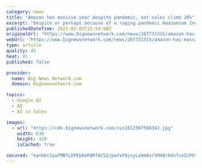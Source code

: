 ```yaml
---
category: news
title: "Amazon has massive year despite pandemic, net sales climb 38%"
excerpt: "Despite or perhaps because of a raging pandemic Amazoncom Inc saw its operating cash flow soar 72 percent for calendar year 2020"
publishedDateTime: 2021-02-03T15:54:00Z
originalUrl: "https://www.bignewsnetwork.com/news/267731315/amazon-has-massive-year-despite-pandemic-net-sales-climb-38"
webUrl: "https://www.bignewsnetwork.com/news/267731315/amazon-has-massive-year-despite-pandemic-net-sales-climb-38"
type: article
quality: 41
heat: 41
published: false

provider:
  name: Big News Network.com
  domain: bignewsnetwork.com

topics:
  - Google AI
  - AI
  - AI in Sales

images:
  - url: "https://cdn.bignewsnetwork.com/cus1612367598342.jpg"
    width: 630
    height: 420
    isCached: true

secured: "ka+bkc1ywfMNTLDPEb8eF0RfACSZ/pwYxFOjuyLa94AvrSMXBrkhnfceZcPhYL5aqjVib0GKetqoyfHst2UDJeGSlkBOa6AeGT9vEicxIa+BITyPZrLU9JAEdHe0SLIi+GyCLKjrtrgByjQ2nXWd/1vTOejD09xCzBjQpQ7mP37wN0CbFvI86dLNiYiM35V9Tp7PqXpNeHvgPcqvzCE+2Vq4MiERcMfTN0zam0DlH2Dx2fwhD6NuH7yzVayK7QChVb0SuV+Jm0efk+z2vNAqscRLCOaLTUto2lR/7KFYYUjAfJRsv7+/C8NXJerzxes+howvup69oFd4Q5AJKtNPiCHd2br4ikic6LkBuaZznag=;pUeB6yrKKPM1xhLW3MkyUg=="
---
```


